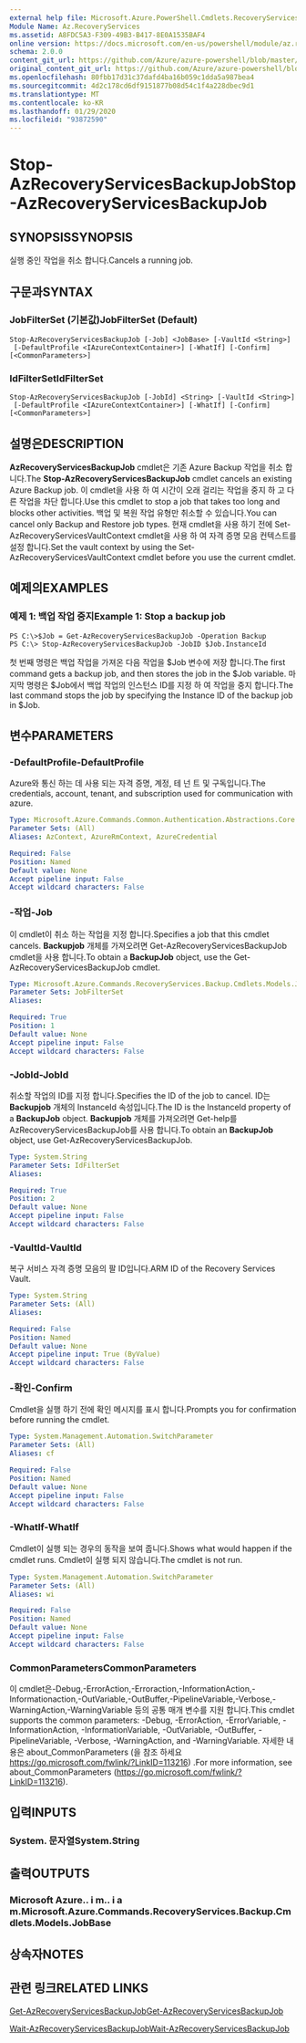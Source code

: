 ```yaml
---
external help file: Microsoft.Azure.PowerShell.Cmdlets.RecoveryServices.Backup.dll-Help.xml
Module Name: Az.RecoveryServices
ms.assetid: A8FDC5A3-F309-49B3-B417-8E0A1535BAF4
online version: https://docs.microsoft.com/en-us/powershell/module/az.recoveryservices/stop-azrecoveryservicesbackupjob
schema: 2.0.0
content_git_url: https://github.com/Azure/azure-powershell/blob/master/src/RecoveryServices/RecoveryServices/help/Stop-AzRecoveryServicesBackupJob.md
original_content_git_url: https://github.com/Azure/azure-powershell/blob/master/src/RecoveryServices/RecoveryServices/help/Stop-AzRecoveryServicesBackupJob.md
ms.openlocfilehash: 80fbb17d31c37dafd4ba16b059c1dda5a987bea4
ms.sourcegitcommit: 4d2c178cd6df9151877b08d54c1f4a228dbec9d1
ms.translationtype: MT
ms.contentlocale: ko-KR
ms.lasthandoff: 01/29/2020
ms.locfileid: "93872590"
---
```

# <span data-ttu-id="03680-101">Stop-AzRecoveryServicesBackupJob</span><span class="sxs-lookup"><span data-stu-id="03680-101">Stop-AzRecoveryServicesBackupJob</span></span>

## <span data-ttu-id="03680-102">SYNOPSIS</span><span class="sxs-lookup"><span data-stu-id="03680-102">SYNOPSIS</span></span>
<span data-ttu-id="03680-103">실행 중인 작업을 취소 합니다.</span><span class="sxs-lookup"><span data-stu-id="03680-103">Cancels a running job.</span></span>

## <span data-ttu-id="03680-104">구문과</span><span class="sxs-lookup"><span data-stu-id="03680-104">SYNTAX</span></span>

### <span data-ttu-id="03680-105">JobFilterSet (기본값)</span><span class="sxs-lookup"><span data-stu-id="03680-105">JobFilterSet (Default)</span></span>
```
Stop-AzRecoveryServicesBackupJob [-Job] <JobBase> [-VaultId <String>]
 [-DefaultProfile <IAzureContextContainer>] [-WhatIf] [-Confirm] [<CommonParameters>]
```

### <span data-ttu-id="03680-106">IdFilterSet</span><span class="sxs-lookup"><span data-stu-id="03680-106">IdFilterSet</span></span>
```
Stop-AzRecoveryServicesBackupJob [-JobId] <String> [-VaultId <String>]
 [-DefaultProfile <IAzureContextContainer>] [-WhatIf] [-Confirm] [<CommonParameters>]
```

## <span data-ttu-id="03680-107">설명은</span><span class="sxs-lookup"><span data-stu-id="03680-107">DESCRIPTION</span></span>
<span data-ttu-id="03680-108">**AzRecoveryServicesBackupJob** cmdlet은 기존 Azure Backup 작업을 취소 합니다.</span><span class="sxs-lookup"><span data-stu-id="03680-108">The **Stop-AzRecoveryServicesBackupJob** cmdlet cancels an existing Azure Backup job.</span></span>
<span data-ttu-id="03680-109">이 cmdlet을 사용 하 여 시간이 오래 걸리는 작업을 중지 하 고 다른 작업을 차단 합니다.</span><span class="sxs-lookup"><span data-stu-id="03680-109">Use this cmdlet to stop a job that takes too long and blocks other activities.</span></span>
<span data-ttu-id="03680-110">백업 및 복원 작업 유형만 취소할 수 있습니다.</span><span class="sxs-lookup"><span data-stu-id="03680-110">You can cancel only Backup and Restore job types.</span></span>
<span data-ttu-id="03680-111">현재 cmdlet을 사용 하기 전에 Set-AzRecoveryServicesVaultContext cmdlet을 사용 하 여 자격 증명 모음 컨텍스트를 설정 합니다.</span><span class="sxs-lookup"><span data-stu-id="03680-111">Set the vault context by using the Set-AzRecoveryServicesVaultContext cmdlet before you use the current cmdlet.</span></span>

## <span data-ttu-id="03680-112">예제의</span><span class="sxs-lookup"><span data-stu-id="03680-112">EXAMPLES</span></span>

### <span data-ttu-id="03680-113">예제 1: 백업 작업 중지</span><span class="sxs-lookup"><span data-stu-id="03680-113">Example 1: Stop a backup job</span></span>
```
PS C:\>$Job = Get-AzRecoveryServicesBackupJob -Operation Backup
PS C:\> Stop-AzRecoveryServicesBackupJob -JobID $Job.InstanceId
```

<span data-ttu-id="03680-114">첫 번째 명령은 백업 작업을 가져온 다음 작업을 $Job 변수에 저장 합니다.</span><span class="sxs-lookup"><span data-stu-id="03680-114">The first command gets a backup job, and then stores the job in the $Job variable.</span></span>
<span data-ttu-id="03680-115">마지막 명령은 $Job에서 백업 작업의 인스턴스 ID를 지정 하 여 작업을 중지 합니다.</span><span class="sxs-lookup"><span data-stu-id="03680-115">The last command stops the job by specifying the Instance ID of the backup job in $Job.</span></span>

## <span data-ttu-id="03680-116">변수</span><span class="sxs-lookup"><span data-stu-id="03680-116">PARAMETERS</span></span>

### <span data-ttu-id="03680-117">-DefaultProfile</span><span class="sxs-lookup"><span data-stu-id="03680-117">-DefaultProfile</span></span>
<span data-ttu-id="03680-118">Azure와 통신 하는 데 사용 되는 자격 증명, 계정, 테 넌 트 및 구독입니다.</span><span class="sxs-lookup"><span data-stu-id="03680-118">The credentials, account, tenant, and subscription used for communication with azure.</span></span>

```yaml
Type: Microsoft.Azure.Commands.Common.Authentication.Abstractions.Core.IAzureContextContainer
Parameter Sets: (All)
Aliases: AzContext, AzureRmContext, AzureCredential

Required: False
Position: Named
Default value: None
Accept pipeline input: False
Accept wildcard characters: False
```

### <span data-ttu-id="03680-119">-작업</span><span class="sxs-lookup"><span data-stu-id="03680-119">-Job</span></span>
<span data-ttu-id="03680-120">이 cmdlet이 취소 하는 작업을 지정 합니다.</span><span class="sxs-lookup"><span data-stu-id="03680-120">Specifies a job that this cmdlet cancels.</span></span>
<span data-ttu-id="03680-121">**Backupjob** 개체를 가져오려면 Get-AzRecoveryServicesBackupJob cmdlet을 사용 합니다.</span><span class="sxs-lookup"><span data-stu-id="03680-121">To obtain a **BackupJob** object, use the Get-AzRecoveryServicesBackupJob cmdlet.</span></span>

```yaml
Type: Microsoft.Azure.Commands.RecoveryServices.Backup.Cmdlets.Models.JobBase
Parameter Sets: JobFilterSet
Aliases:

Required: True
Position: 1
Default value: None
Accept pipeline input: False
Accept wildcard characters: False
```

### <span data-ttu-id="03680-122">-JobId</span><span class="sxs-lookup"><span data-stu-id="03680-122">-JobId</span></span>
<span data-ttu-id="03680-123">취소할 작업의 ID를 지정 합니다.</span><span class="sxs-lookup"><span data-stu-id="03680-123">Specifies the ID of the job to cancel.</span></span>
<span data-ttu-id="03680-124">ID는 **Backupjob** 개체의 InstanceId 속성입니다.</span><span class="sxs-lookup"><span data-stu-id="03680-124">The ID is the InstanceId property of a **BackupJob** object.</span></span>
<span data-ttu-id="03680-125">**Backupjob** 개체를 가져오려면 Get-help를 AzRecoveryServicesBackupJob를 사용 합니다.</span><span class="sxs-lookup"><span data-stu-id="03680-125">To obtain an **BackupJob** object, use Get-AzRecoveryServicesBackupJob.</span></span>

```yaml
Type: System.String
Parameter Sets: IdFilterSet
Aliases:

Required: True
Position: 2
Default value: None
Accept pipeline input: False
Accept wildcard characters: False
```

### <span data-ttu-id="03680-126">-VaultId</span><span class="sxs-lookup"><span data-stu-id="03680-126">-VaultId</span></span>
<span data-ttu-id="03680-127">복구 서비스 자격 증명 모음의 팔 ID입니다.</span><span class="sxs-lookup"><span data-stu-id="03680-127">ARM ID of the Recovery Services Vault.</span></span>

```yaml
Type: System.String
Parameter Sets: (All)
Aliases:

Required: False
Position: Named
Default value: None
Accept pipeline input: True (ByValue)
Accept wildcard characters: False
```

### <span data-ttu-id="03680-128">-확인</span><span class="sxs-lookup"><span data-stu-id="03680-128">-Confirm</span></span>
<span data-ttu-id="03680-129">Cmdlet을 실행 하기 전에 확인 메시지를 표시 합니다.</span><span class="sxs-lookup"><span data-stu-id="03680-129">Prompts you for confirmation before running the cmdlet.</span></span>

```yaml
Type: System.Management.Automation.SwitchParameter
Parameter Sets: (All)
Aliases: cf

Required: False
Position: Named
Default value: None
Accept pipeline input: False
Accept wildcard characters: False
```

### <span data-ttu-id="03680-130">-WhatIf</span><span class="sxs-lookup"><span data-stu-id="03680-130">-WhatIf</span></span>
<span data-ttu-id="03680-131">Cmdlet이 실행 되는 경우의 동작을 보여 줍니다.</span><span class="sxs-lookup"><span data-stu-id="03680-131">Shows what would happen if the cmdlet runs.</span></span> <span data-ttu-id="03680-132">Cmdlet이 실행 되지 않습니다.</span><span class="sxs-lookup"><span data-stu-id="03680-132">The cmdlet is not run.</span></span>

```yaml
Type: System.Management.Automation.SwitchParameter
Parameter Sets: (All)
Aliases: wi

Required: False
Position: Named
Default value: None
Accept pipeline input: False
Accept wildcard characters: False
```

### <span data-ttu-id="03680-133">CommonParameters</span><span class="sxs-lookup"><span data-stu-id="03680-133">CommonParameters</span></span>
<span data-ttu-id="03680-134">이 cmdlet은-Debug,-ErrorAction,-Erroraction,-InformationAction,-Informationaction,-OutVariable,-OutBuffer,-PipelineVariable,-Verbose,-WarningAction,-WarningVariable 등의 공통 매개 변수를 지원 합니다.</span><span class="sxs-lookup"><span data-stu-id="03680-134">This cmdlet supports the common parameters: -Debug, -ErrorAction, -ErrorVariable, -InformationAction, -InformationVariable, -OutVariable, -OutBuffer, -PipelineVariable, -Verbose, -WarningAction, and -WarningVariable.</span></span> <span data-ttu-id="03680-135">자세한 내용은 about_CommonParameters (을 참조 하세요 https://go.microsoft.com/fwlink/?LinkID=113216) .</span><span class="sxs-lookup"><span data-stu-id="03680-135">For more information, see about_CommonParameters (https://go.microsoft.com/fwlink/?LinkID=113216).</span></span>

## <span data-ttu-id="03680-136">입력</span><span class="sxs-lookup"><span data-stu-id="03680-136">INPUTS</span></span>

### <span data-ttu-id="03680-137">System. 문자열</span><span class="sxs-lookup"><span data-stu-id="03680-137">System.String</span></span>

## <span data-ttu-id="03680-138">출력</span><span class="sxs-lookup"><span data-stu-id="03680-138">OUTPUTS</span></span>

### <span data-ttu-id="03680-139">Microsoft Azure.. i m.. i a m.</span><span class="sxs-lookup"><span data-stu-id="03680-139">Microsoft.Azure.Commands.RecoveryServices.Backup.Cmdlets.Models.JobBase</span></span>

## <span data-ttu-id="03680-140">상속자</span><span class="sxs-lookup"><span data-stu-id="03680-140">NOTES</span></span>

## <span data-ttu-id="03680-141">관련 링크</span><span class="sxs-lookup"><span data-stu-id="03680-141">RELATED LINKS</span></span>

[<span data-ttu-id="03680-142">Get-AzRecoveryServicesBackupJob</span><span class="sxs-lookup"><span data-stu-id="03680-142">Get-AzRecoveryServicesBackupJob</span></span>](./Get-AzRecoveryServicesBackupJob.md)

[<span data-ttu-id="03680-143">Wait-AzRecoveryServicesBackupJob</span><span class="sxs-lookup"><span data-stu-id="03680-143">Wait-AzRecoveryServicesBackupJob</span></span>](./Wait-AzRecoveryServicesBackupJob.md)


